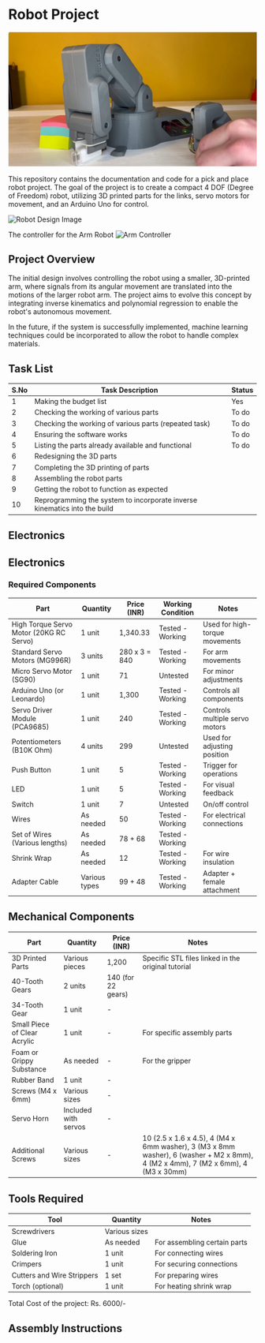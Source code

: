 # Robot Project

![Robot Image](https://github.com/TwistedMystery/Motorized-Camera-Operational-Robot/blob/main/Robot%201.jpg)

This repository contains the documentation and code for a pick and place robot project. The goal of the project is to create a compact 4 DOF (Degree of Freedom) robot, utilizing 3D printed parts for the links, servo motors for movement, and an Arduino Uno for control.

![Robot Design Image](https://github.com/TwistedMystery/Robot/blob/main/Robot%202.jpg)

The controller for the Arm Robot
![Arm Controller](https://github.com/TwistedMystery/Robot/blob/main/Robot%203.jpg)

## Project Overview

The initial design involves controlling the robot using a smaller, 3D-printed arm, where signals from its angular movement are translated into the motions of the larger robot arm. The project aims to evolve this concept by integrating inverse kinematics and polynomial regression to enable the robot's autonomous movement.

In the future, if the system is successfully implemented, machine learning techniques could be incorporated to allow the robot to handle complex materials.

## Task List

| S.No | Task Description                                                      | Status |
|------|------------------------------------------------------------------------|--------|
| 1    | Making the budget list                                                 |  Yes   |
| 2    | Checking the working of various parts                                  |  To do |
| 3    | Checking the working of various parts (repeated task)                  |  To do |
| 4    | Ensuring the software works                                            |  To do |
| 5    | Listing the parts already available and functional                     |  To do |
| 6    | Redesigning the 3D parts                                               |        |
| 7    | Completing the 3D printing of parts                                    |        |
| 8    | Assembling the robot parts                                             |        |
| 9    | Getting the robot to function as expected                              |        |
| 10   | Reprogramming the system to incorporate inverse kinematics into the build |        |

## Electronics

## Electronics

### Required Components

| Part | Quantity | Price (INR) | Working Condition | Notes |
| ---- | -------- | ------------| ----------------- | ----- |
| High Torque Servo Motor (20KG RC Servo) | 1 unit | 1,340.33 | Tested - Working | Used for high-torque movements |
| Standard Servo Motors (MG996R) | 3 units | 280 x 3 = 840 | Tested - Working | For arm movements |
| Micro Servo Motor (SG90) | 1 unit | 71 | Untested | For minor adjustments |
| Arduino Uno (or Leonardo) | 1 unit | 1,300 | Tested - Working | Controls all components |
| Servo Driver Module (PCA9685) | 1 unit | 240 | Tested - Working | Controls multiple servo motors |
| Potentiometers (B10K Ohm) | 4 units | 299 | Untested | Used for adjusting position |
| Push Button | 1 unit | 5 | Tested - Working | Trigger for operations |
| LED | 1 unit | 5 | Tested - Working | For visual feedback |
| Switch | 1 unit | 7 | Untested | On/off control |
| Wires | As needed | 50 | Tested - Working | For electrical connections |
| Set of Wires (Various lengths) | As needed | 78 + 68 | Tested - Working | |
| Shrink Wrap | As needed | 12 | Tested - Working | For wire insulation |
| Adapter Cable | Various types | 99 + 48 | Tested - Working | Adapter + female attachment |



## Mechanical Components

| Part | Quantity | Price (INR) | Notes |
| ---- | -------- | ------------| ----- |
| 3D Printed Parts | Various pieces | 1,200 | Specific STL files linked in the original tutorial |
| 40-Tooth Gears | 2 units | 140 (for 22 gears) | |
| 34-Tooth Gear | 1 unit | - | |
| Small Piece of Clear Acrylic | 1 unit | - | For specific assembly parts |
| Foam or Grippy Substance | As needed | - | For the gripper |
| Rubber Band | 1 unit | - | |
| Screws (M4 x 6mm) | Various sizes | - | |
| Servo Horn | Included with servos | - | |
| Additional Screws | Various sizes | - | 10 (2.5 x 1.6 x 4.5), 4 (M4 x 6mm washer), 3 (M3 x 8mm washer), 6 (washer + M2 x 8mm), 4 (M2 x 4mm), 7 (M2 x 6mm), 4 (M3 x 30mm) |

## Tools Required

| Tool | Quantity | Notes |
| ---- | -------- | ----- |
| Screwdrivers | Various sizes | |
| Glue | As needed | For assembling certain parts |
| Soldering Iron | 1 unit | For connecting wires |
| Crimpers | 1 unit | For securing connections |
| Cutters and Wire Strippers | 1 set | For preparing wires |
| Torch (optional) | 1 unit | For heating shrink wrap |

Total Cost of the project: Rs. 6000/-
## Assembly Instructions




